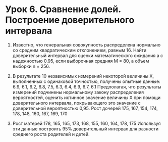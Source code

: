 # Урок 6. Сравнение долей. Построение доверительного интервала

1. Известно, что генеральная совокупность распределена нормально со средним квадратическим отклонением, равным 16. Найти доверительный интервал для оценки математического ожидания a с надежностью 0.95, если выборочная средняя M = 80, а объем выборки n = 256.

2. В результате 10 независимых измерений некоторой величины X, выполненных с одинаковой точностью, получены опытные данные:
6.9, 6.1, 6.2, 6.8, 7.5, 6.3, 6.4, 6.9, 6.7, 6.1
Предполагая, что результаты измерений подчинены нормальному закону распределения вероятностей, оценить истинное значение величины X при помощи доверительного интервала, покрывающего это значение с доверительной вероятностью 0,95.
Рост дочерей 175, 167, 154, 174, 178, 148, 160, 167, 169, 170

3. Рост матерей  178, 165, 165, 173, 168, 155, 160, 164, 178, 175
Используя эти данные построить 95% доверительный интервал для разности среднего роста родителей и детей.
